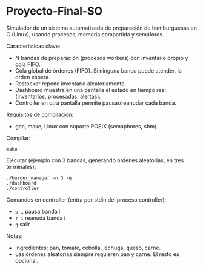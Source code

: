 # Proyecto-Final-SO

Simulador de un sistema automatizado de preparación de hamburguesas en C (Linux), usando procesos, memoria compartida y semáforos.

Características clave:
- N bandas de preparación (procesos workers) con inventario propio y cola FIFO.
- Cola global de órdenes (FIFO). Si ninguna banda puede atender, la orden espera.
- Restocker repone inventario aleatoriamente.
- Dashboard muestra en una pantalla el estado en tiempo real (inventarios, procesadas, alertas).
- Controller en otra pantalla permite pausar/reanudar cada banda.

Requisitos de compilación:
- gcc, make, Linux con soporte POSIX (semaphores, shm).

Compilar:
```
make
```

Ejecutar (ejemplo con 3 bandas, generando órdenes aleatorias, en tres terminales):
```
./burger_manager -n 3 -g
./dashboard
./controller
```

Comandos en controller (entra por stdin del proceso controller):
- `p i` pausa banda i
- `r i` reanuda banda i
- `q` salir

Notas:
- Ingredientes: pan, tomate, cebolla, lechuga, queso, carne.
- Las órdenes aleatorias siempre requieren pan y carne. El resto es opcional.
